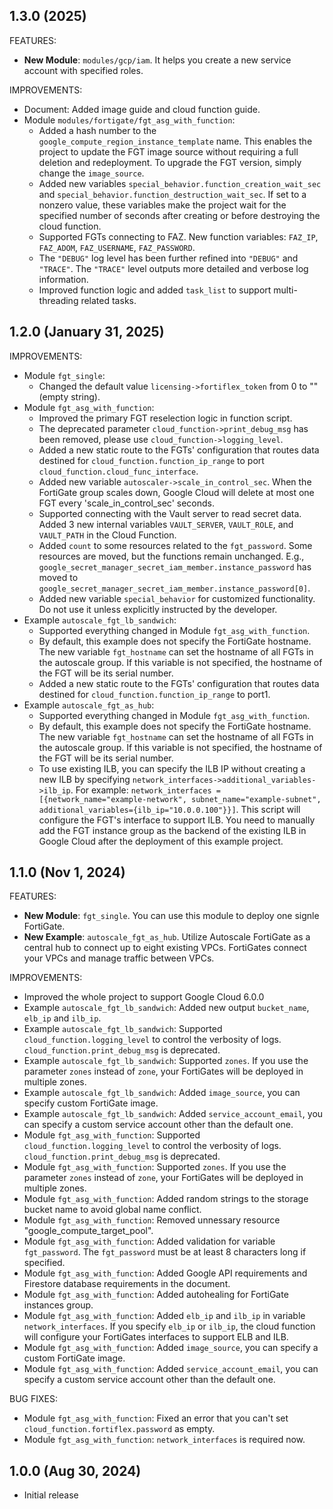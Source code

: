## 1.3.0 (2025)

FEATURES:
* **New Module**: `modules/gcp/iam`. It helps you create a new service account with specified roles.

IMPROVEMENTS:
* Document: Added image guide and cloud function guide.
* Module `modules/fortigate/fgt_asg_with_function`:
  * Added a hash number to the `google_compute_region_instance_template` name. This enables the project to update the FGT image source without requiring a full deletion and redeployment. To upgrade the FGT version, simply change the `image_source`.
  * Added new variables `special_behavior.function_creation_wait_sec` and `special_behavior.function_destruction_wait_sec`. If set to a nonzero value, these variables make the project wait for the specified number of seconds after creating or before destroying the cloud function.
  * Supported FGTs connecting to FAZ. New function variables: `FAZ_IP`, `FAZ_ADOM`, `FAZ_USERNAME`, `FAZ_PASSWORD`.
  * The `"DEBUG"` log level has been further refined into `"DEBUG"` and `"TRACE"`. The `"TRACE"` level outputs more detailed and verbose log information.
  * Improved function logic and added `task_list` to support multi-threading related tasks.

## 1.2.0 (January 31, 2025)

IMPROVEMENTS:

* Module `fgt_single`:
  * Changed the default value `licensing->fortiflex_token` from 0 to "" (empty string).
* Module `fgt_asg_with_function`:
  * Improved the primary FGT reselection logic in function script.
  * The deprecated parameter `cloud_function->print_debug_msg` has been removed, please use `cloud_function->logging_level`.
  * Added a new static route to the FGTs' configuration that routes data destined for `cloud_function.function_ip_range` to port `cloud_function.cloud_func_interface`.
  * Added new variable `autoscaler->scale_in_control_sec`. When the FortiGate group scales down, Google Cloud will delete at most one FGT every 'scale_in_control_sec' seconds.
  * Supported connecting with the Vault server to read secret data. Added 3 new internal variables `VAULT_SERVER`, `VAULT_ROLE`, and `VAULT_PATH` in the Cloud Function.
  * Added `count` to some resources related to the `fgt_password`. Some resources are moved, but the functions remain unchanged. E.g., `google_secret_manager_secret_iam_member.instance_password` has moved to `google_secret_manager_secret_iam_member.instance_password[0]`.
  * Added new variable `special_behavior` for customized functionality. Do not use it unless explicitly instructed by the developer.
* Example `autoscale_fgt_lb_sandwich`:
  * Supported everything changed in Module `fgt_asg_with_function`.
  * By default, this example does not specify the FortiGate hostname. The new variable `fgt_hostname` can set the hostname of all FGTs in the autoscale group. If this variable is not specified, the hostname of the FGT will be its serial number.
  * Added a new static route to the FGTs' configuration that routes data destined for `cloud_function.function_ip_range` to port1.
* Example `autoscale_fgt_as_hub`:
  * Supported everything changed in Module `fgt_asg_with_function`.
  * By default, this example does not specify the FortiGate hostname. The new variable `fgt_hostname` can set the hostname of all FGTs in the autoscale group. If this variable is not specified, the hostname of the FGT will be its serial number.
  * To use existing ILB, you can specify the ILB IP without creating a new ILB by specifying `network_interfaces->additional_variables->ilb_ip`. For example: `network_interfaces = [{network_name="example-network", subnet_name="example-subnet", additional_variables={ilb_ip="10.0.0.100"}}]`. This script will configure the FGT's interface to support ILB. You need to manually add the FGT instance group as the backend of the existing ILB in Google Cloud after the deployment of this example project.


## 1.1.0 (Nov 1, 2024)

FEATURES:

* **New Module**: `fgt_single`. You can use this module to deploy one signle FortiGate.
* **New Example**: `autoscale_fgt_as_hub`. Utilize Autoscale FortiGate as a central hub to connect up to eight existing VPCs. FortiGates connect your VPCs and manage traffic between VPCs.

IMPROVEMENTS:

* Improved the whole project to support Google Cloud 6.0.0
* Example `autoscale_fgt_lb_sandwich`: Added new output `bucket_name`, `elb_ip` and `ilb_ip`.
* Example `autoscale_fgt_lb_sandwich`: Supported `cloud_function.logging_level` to control the verbosity of logs. `cloud_function.print_debug_msg` is deprecated.
* Example `autoscale_fgt_lb_sandwich`: Supported `zones`. If you use the parameter `zones` instead of `zone`, your FortiGates will be deployed in multiple zones.
* Example `autoscale_fgt_lb_sandwich`: Added `image_source`, you can specify custom FortiGate image.
* Example `autoscale_fgt_lb_sandwich`: Added `service_account_email`, you can specify a custom service account other than the default one.
* Module `fgt_asg_with_function`: Supported `cloud_function.logging_level` to control the verbosity of logs. `cloud_function.print_debug_msg` is deprecated.
* Module `fgt_asg_with_function`: Supported `zones`. If you use the parameter `zones` instead of `zone`, your FortiGates will be deployed in multiple zones.
* Module `fgt_asg_with_function`: Added random strings to the storage bucket name to avoid global name conflict.
* Module `fgt_asg_with_function`: Removed unnessary resource "google_compute_target_pool".
* Module `fgt_asg_with_function`: Added validation for variable `fgt_password`. The `fgt_password` must be at least 8 characters long if specified.
* Module `fgt_asg_with_function`: Added Google API requirements and Firestore database requirements in the document.
* Module `fgt_asg_with_function`: Added autohealing for FortiGate instances group.
* Module `fgt_asg_with_function`: Added `elb_ip` and `ilb_ip` in variable `network_interfaces`. If you specify `elb_ip` or `ilb_ip`, the cloud function will configure your FortiGates interfaces to support ELB and ILB.
* Module `fgt_asg_with_function`: Added `image_source`, you can specify a custom FortiGate image.
* Module `fgt_asg_with_function`: Added `service_account_email`, you can specify a custom service account other than the default one.

BUG FIXES:

* Module `fgt_asg_with_function`: Fixed an error that you can't set `cloud_function.fortiflex.password` as empty.
* Module `fgt_asg_with_function`: `network_interfaces` is required now.

## 1.0.0 (Aug 30, 2024)

* Initial release
